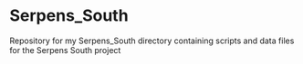 Serpens_South
=============

Repository for my Serpens_South directory containing scripts and data files for the Serpens South project
